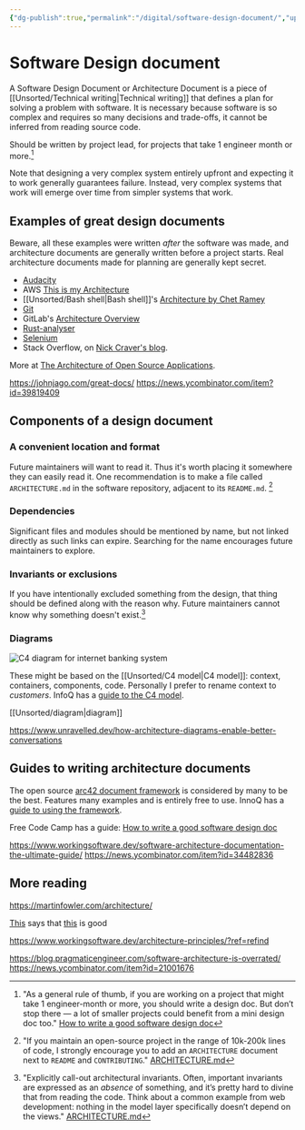 ```yaml
---
{"dg-publish":true,"permalink":"/digital/software-design-document/","updated":"2025-03-22T00:30:12.181-07:00"}
---
```



# Software Design document

A Software Design Document or Architecture Document is a piece of [[Unsorted/Technical writing\|Technical writing]] that defines a plan for solving a problem with software. It is necessary because software is so complex and requires so many decisions and trade-offs, it cannot be inferred from reading source code.

Should be written by project lead, for projects that take 1 engineer month or more.[^1]

Note that designing a very complex system entirely upfront and expecting it to work generally guarantees failure. Instead, very complex systems that work will emerge over time from simpler systems that work.

## Examples of great design documents

Beware, all these examples were written *after* the software was made, and architecture documents are generally written before a project starts. Real architecture documents made for planning are generally kept secret.

- [Audacity](http://aosabook.org/en/audacity.html)
- AWS [This is my Architecture](https://aws.amazon.com/architecture/this-is-my-architecture/?tma.sort-by=item.additionalFields.airDate&tma.sort-order=desc&awsf.category=*all&awsf.industry=*all&awsf.language=*all&awsf.show=*all&awsf.format=*all)
- [[Unsorted/Bash shell\|Bash shell]]'s [Architecture by Chet Ramey](http://aosabook.org/en/bash.html)
- [Git](http://aosabook.org/en/git.html)
- GitLab's [Architecture Overview](https://docs.gitlab.com/ee/development/architecture.html)
- [Rust-analyser](https://github.com/rust-lang/rust-analyzer/blob/d7c99931d05e3723d878bea5dc26766791fa4e69/docs/dev/architecture.md)
- [Selenium](http://aosabook.org/en/selenium.html)
- Stack Overflow, on [Nick Craver's blog](https://nickcraver.com/blog/2016/02/17/stack-overflow-the-architecture-2016-edition/). 

More at [The Architecture of Open Source Applications](http://aosabook.org/en/index.html).

https://johnjago.com/great-docs/
https://news.ycombinator.com/item?id=39819409

## Components of a design document

### A convenient location and format

Future maintainers will want to read it. Thus it's worth placing it somewhere they can easily read it. One recommendation is to make a file called `ARCHITECTURE.md` in the software repository, adjacent to its `README.md`. [^2]

### Dependencies

Significant files and modules should be mentioned by name, but not linked directly as such links can expire. Searching for the name encourages future maintainers to explore.

### Invariants or exclusions

If you have intentionally excluded something from the design, that thing should be defined along with the reason why. Future maintainers cannot know why something doesn't exist.[^3]

### Diagrams

![C4 diagram for internet banking system](/img/user/Embeds/c4_diagram.jpg)

These might be based on the [[Unsorted/C4 model\|C4 model]]: context, containers, components, code. Personally I prefer to rename context to *customers*. InfoQ has a [guide to the C4 model](https://www.infoq.com/articles/C4-architecture-model/).

[[Unsorted/diagram\|diagram]]

https://www.unravelled.dev/how-architecture-diagrams-enable-better-conversations

## Guides to writing architecture documents

The open source [arc42 document framework](https://docs.arc42.org/home/) is considered by many to be the best. Features many examples and is entirely free to use. InnoQ has a [guide to using the framework](https://www.innoq.com/en/blog/brief-introduction-to-arc42/).

Free Code Camp has a guide: [How to write a good software design doc](https://www.freecodecamp.org/news/how-to-write-a-good-software-design-document-66fcf019569c/)

https://www.workingsoftware.dev/software-architecture-documentation-the-ultimate-guide/
https://news.ycombinator.com/item?id=34482836

## More reading
https://martinfowler.com/architecture/

[This](https://matklad.github.io/2023/08/06/fantastic-learning-resources.html) says that [this](https://www.tedinski.com/archive/) is good

https://www.workingsoftware.dev/architecture-principles/?ref=refind

https://blog.pragmaticengineer.com/software-architecture-is-overrated/
https://news.ycombinator.com/item?id=21001676

[^1]: "As a general rule of thumb, if you are working on a project that might take 1 engineer-month or more, you should write a design doc. But don’t stop there — a lot of smaller projects could benefit from a mini design doc too." [How to write a good software design doc](https://www.freecodecamp.org/news/how-to-write-a-good-software-design-document-66fcf019569c/)
[^2]: "If you maintain an open-source project in the range of 10k-200k lines of code, I strongly encourage you to add an `ARCHITECTURE` document next to `README` and `CONTRIBUTING`." [ARCHITECTURE.md](https://matklad.github.io//2021/02/06/ARCHITECTURE.md.html)
[^3]: "Explicitly call-out architectural invariants. Often, important invariants are expressed as an _absence_ of something, and it’s pretty hard to divine that from reading the code. Think about a common example from web development: nothing in the model layer specifically doesn’t depend on the views." [ARCHITECTURE.md](https://matklad.github.io//2021/02/06/ARCHITECTURE.md.html)

